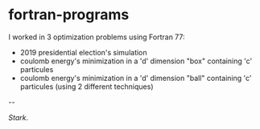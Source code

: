 # fortran-programs

I worked in 3 optimization problems using Fortran 77:
* 2019 presidential election's simulation
* coulomb energy's minimization in a 'd' dimension "box" containing 'c' particules
* coulomb energy's minimization in a 'd' dimension "ball" containing 'c' particules (using 2 different techniques)

--

*Stark*.
